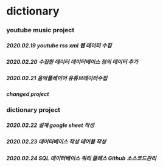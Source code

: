 # dictionary
### youtube music project
##### 2020.02.19	youtube rss xml 	웹 데이터 수집	
##### 2020.02.20	수집한 데이터 데이터베이스 정의	데이터 추가	
##### 2020.02.21	음악플레이어	유튜브데이터수집	
##### changed project
### 
### dictionary project
##### 2020.02.22	설계	google sheet 작성	
##### 2020.02.23	데이터베이스 작성	테이블 작성	
##### 2020.02.24	SQL 	데이터베이스 쿼리 클래스	Github 소스코드관리
